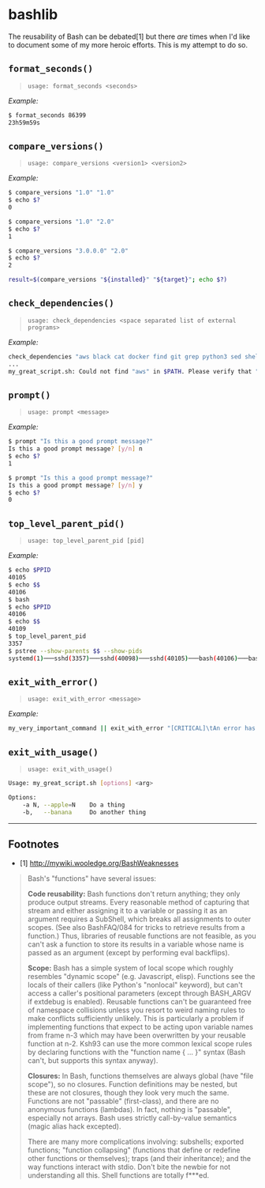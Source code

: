 # bashlib

The reusability of Bash can be debated[1] but there _are_ times when I'd like to document some of my more heroic efforts. This is my attempt to do so.

## `format_seconds()`

> `usage: format_seconds <seconds>`

*Example:*

```sh
$ format_seconds 86399
23h59m59s
```

## `compare_versions()`

> `usage: compare_versions <version1> <version2>`

*Example:*

```sh
$ compare_versions "1.0" "1.0"
$ echo $?
0

$ compare_versions "1.0" "2.0"
$ echo $?
1

$ compare_versions "3.0.0.0" "2.0"
$ echo $?
2
```

```sh
result=$(compare_versions "${installed}" "${target}"; echo $?)
```

## `check_dependencies()`

> `usage: check_dependencies <space separated list of external programs>`

*Example:*

```sh
check_dependencies "aws black cat docker find git grep python3 sed shellcheck tee xargs"
...
my_great_script.sh: Could not find "aws" in $PATH. Please verify that "aws" is installed before running this script
```

## `prompt()`

> `usage: prompt <message>`

*Example:*

```sh
$ prompt "Is this a good prompt message?"
Is this a good prompt message? [y/n] n
$ echo $?
1

$ prompt "Is this a good prompt message?"
Is this a good prompt message? [y/n] y
$ echo $?
0
```

## `top_level_parent_pid()`

> `usage: top_level_parent_pid [pid]`

*Example:*

```sh
$ echo $PPID
40105
$ echo $$
40106
$ bash
$ echo $PPID
40106
$ echo $$
40109
$ top_level_parent_pid
3357
$ pstree --show-parents $$ --show-pids
systemd(1)───sshd(3357)───sshd(40098)───sshd(40105)───bash(40106)───bash(40109)───pstree(40121)
```

## `exit_with_error()`

> `usage: exit_with_error <message>`

*Example:*

```sh
my_very_important_command || exit_with_error "[CRITICAL]\tAn error has occured."
```

## `exit_with_usage()`

> `usage: exit_with_usage()`

```sh
Usage: my_great_script.sh [options] <arg>

Options:
    -a N, --apple=N    Do a thing
    -b,   --banana     Do another thing
```

---

## Footnotes

* [1] <http://mywiki.wooledge.org/BashWeaknesses>

> Bash's "functions" have several issues:
>
> **Code reusability:** Bash functions don't return anything; they only produce output streams. Every reasonable method of capturing that stream and either assigning it to a variable or passing it as an argument requires a SubShell, which breaks all assignments to outer scopes. (See also BashFAQ/084 for tricks to retrieve results from a function.) Thus, libraries of reusable functions are not feasible, as you can't ask a function to store its results in a variable whose name is passed as an argument (except by performing eval backflips).
>
> **Scope:** Bash has a simple system of local scope which roughly resembles "dynamic scope" (e.g. Javascript, elisp). Functions see the locals of their callers (like Python's "nonlocal" keyword), but can't access a caller's positional parameters (except through BASH_ARGV if extdebug is enabled). Reusable functions can't be guaranteed free of namespace collisions unless you resort to weird naming rules to make conflicts sufficiently unlikely. This is particularly a problem if implementing functions that expect to be acting upon variable names from frame n-3 which may have been overwritten by your reusable function at n-2. Ksh93 can use the more common lexical scope rules by declaring functions with the "function name { ... }" syntax (Bash can't, but supports this syntax anyway).
>
> **Closures:** In Bash, functions themselves are always global (have "file scope"), so no closures. Function definitions may be nested, but these are not closures, though they look very much the same. Functions are not "passable" (first-class), and there are no anonymous functions (lambdas). In fact, nothing is "passable", especially not arrays. Bash uses strictly call-by-value semantics (magic alias hack excepted).
>
> There are many more complications involving: subshells; exported functions; "function collapsing" (functions that define or redefine other functions or themselves); traps (and their inheritance); and the way functions interact with stdio. Don't bite the newbie for not understanding all this. Shell functions are totally f***ed.
